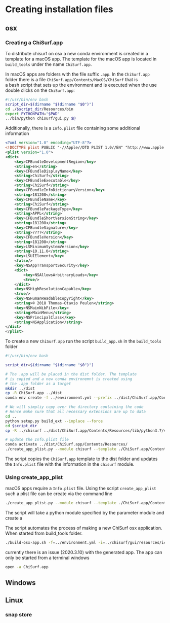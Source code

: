 # Creating installation files 

## osx

### Creating a ChiSurf.app

To distribute chisurf on osx a new conda environment is created in a template
for a macOS app. The template for the macOS app is located in `build_tools`
under the name ``ChiSurf.app``. 

In macOS apps are folders with the file suffix `.app`. In the ``ChiSurf.app
`` folder there is a file `ChiSurf.app/Contents/MacOS/ChiSurf` that is  
a bash script that sets up the environment and is executed when the use
 double clicks on the ``ChiSurf.app``:

```bash
#!/usr/bin/env bash
script_dir=$(dirname "$(dirname "$0")")
cd ./$script_dir/Resources/bin
export PYTHONPATH="$PWD"
../bin/python chisurf/gui.py $@
```

Additionally, there is a `Info.plist` file containing some additional
 information
 
```xml
<?xml version="1.0" encoding="UTF-8"?>
<!DOCTYPE plist PUBLIC "-//Apple//DTD PLIST 1.0//EN" "http://www.apple.com/DTDs/PropertyList-1.0.dtd">
<plist version="1.0">
<dict>
	<key>CFBundleDevelopmentRegion</key>
	<string>en</string>
	<key>CFBundleDisplayName</key>
	<string>ChiSurf</string>
	<key>CFBundleExecutable</key>
	<string>ChiSurf</string>
	<key>CFBundleInfoDictionaryVersion</key>
	<string>181208</string>
	<key>CFBundleName</key>
	<string>ChiSurf</string>
	<key>CFBundlePackageType</key>
	<string>APPL</string>
	<key>CFBundleShortVersionString</key>
	<string>181208</string>
	<key>CFBundleSignature</key>
	<string>????</string>
	<key>CFBundleVersion</key>
	<string>181208</string>
	<key>LSMinimumSystemVersion</key>
	<string>10.11.0</string>
	<key>LSUIElement</key>
	<false/>
	<key>NSAppTransportSecurity</key>
	<dict>
		<key>NSAllowsArbitraryLoads</key>
		<true/>
	</dict>
	<key>NSHighResolutionCapable</key>
	<true/>
	<key>NSHumanReadableCopyright</key>
	<string>© 2018 Thomas-Otavio Peulen</string>
	<key>NSMainNibFile</key>
	<string>MainMenu</string>
	<key>NSPrincipalClass</key>
	<string>NSApplication</string>
</dict>
</plist>
```

To create a new ``ChiSurf.app`` run the script `build_app.sh` in the
 `build_tools` folder
 
```bash
#!/usr/bin/env bash

script_dir=$(dirname "$(dirname "$0")")

# The .app will be placed in the dist folder. The template
# is copied and a new conda environemnt is created using
# the .app folder as a target
mkdir ../dist
cp -R ChiSurf.app ../dist
conda env create -f ../environment.yml --prefix ../dist/ChiSurf.app/Contents/Resources/ --force

# We will simpliy copy over the directory containing the code
# Hence make sure that all necessary extensions are up to data
cd ..
python setup.py build_ext --inplace --force
cd $script_dir
cp -R ../chisurf ../dist/ChiSurf.app/Contents/Resources/lib/python3.7/site-packages/chisurf

# update the Info.plist file
conda activate ../dist/ChiSurf.app/Contents/Resources/
./create_app_plist.py --module chisurf --template ./ChiSurf.app/Contents/Info.plist --output ../dist/ChiSurf.app/Contents/Info.plist -e ChiSurf
```

The script copies the ``ChiSurf.app`` template to the dist folder and updates
the `Info.plist` file with the information in the `chisurf` module.


### Using create_app_plist

macOS apps require a `Info.plist` file. Using the script `create_app_plist` such
a plist file can be create via the command line

```bash
./create_app_plist.py --module chisurf --template ./ChiSurf.app/Contents/Info.plist --output ../dist/ChiSurf.app/Contents/Info.plist -e ChiSurf
```

The script will take a python module specified by the parameter module and 
create a 

The script automates the process of making a new ChiSurf osx application. When
started from build_tools folder. 
```bash
./build-osx-app.sh -f=../environment.yml -i=../chisurf/gui/resources/icons/cs_logo.png -n=ChiSurf -m=chisurf -p=..
```

currently there is an issue (2020.3.10) with the generated app. The app can only
be started from a terminal windows

```bash
open -a ChiSurf.app
```

## Windows

## Linux

### snap store
